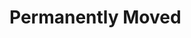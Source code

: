 <!--
cover: /static/doubledesk/front_view.jpg
description: Workdesk for two build entirely with Ikea parts
redirect: ikeahacks/ikea-workdesk-hack 
publish: 2014-04-16
-->

Permanently Moved
=================
